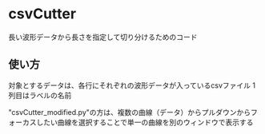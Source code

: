 # csvCutter
長い波形データから長さを指定して切り分けるためのコード

## 使い方
対象とするデータは、各行にそれぞれの波形データが入っているcsvファイル
1列目はラベルの名前

"csvCutter_modified.py"の方は、複数の曲線（データ）からプルダウンからフォーカスしたい曲線を選択することで単一の曲線を別のウィンドウで表示する
